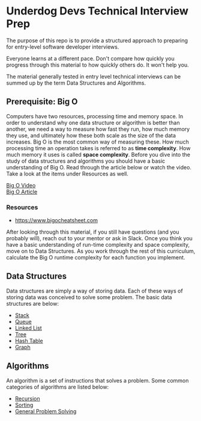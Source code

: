 # Underdog Devs Technical Interview Prep

The purpose of this repo is to provide a structured approach to preparing for entry-level software developer interviews. 

Everyone learns at a different pace. Don't compare how quickly you progress through this material to how quickly others do. It won't help you.

The material generally tested in entry level technical interviews can be summed up by the term Data Structures and Algorithms. 

## Prerequisite: Big O
Computers have two resources, processing time and memory space. In order to understand why one data structure or algorithm is better than another, we need a way to measure how fast they run, how much memory they use, and ultimately how these both scale as the size of the data increases. Big O is the most common way of measuring these. How much processing time an operation takes is referred to as **time complexity**. How much memory it uses is called **space complexity**. Before you dive into the study of data structures and algorithms you should have a basic understanding of Big O. Read through the article below or watch the video. Take a look at the items under Resources as well.

[Big O Video](https://www.youtube.com/watch?v=kS_gr2_-ws8)  
[Big O Article](https://www.freecodecamp.org/news/big-o-notation-why-it-matters-and-why-it-doesnt-1674cfa8a23c/)

### Resources
- https://www.bigocheatsheet.com

After looking through this material, if you still have questions (and you probably will), reach out to your mentor or ask in Slack. Once you think you have a basic understanding of run-time complexity and space complexity, move on to Data Structures. As you work through the rest of this curriculum, calculate the Big O runtime complexity for each function you implement. 

## Data Structures

Data structures are simply a way of storing data. Each of these ways of storing data was conceived to solve some problem. The basic data structures are below:

- [Stack](https://github.com/morsedan/UDDTechnicalInterviewPrep/blob/main/DataStructures/Stack.md)
- [Queue](https://github.com/morsedan/UDDTechnicalInterviewPrep/blob/main/DataStructures/Queue.md)
- [Linked List](https://github.com/morsedan/UDDTechnicalInterviewPrep/blob/main/DataStructures/LinkedList.md)
- [Tree](https://github.com/morsedan/UDDTechnicalInterviewPrep/blob/main/DataStructures/Tree.md)
- [Hash Table](https://github.com/morsedan/UDDTechnicalInterviewPrep/blob/main/DataStructures/HashTable.md)
- [Graph](https://github.com/morsedan/UDDTechnicalInterviewPrep/blob/main/DataStructures/Graph.md)

## Algorithms

An algorithm is a set of instructions that solves a problem. Some common categories of algorithms are listed below:

- [Recursion](https://github.com/morsedan/UDDTechnicalInterviewPrep/blob/main/Algorithms/Recursion.md)
- [Sorting](https://github.com/morsedan/UDDTechnicalInterviewPrep/blob/main/Algorithms/Sorting.md)
- [General Problem Solving](https://github.com/morsedan/UDDTechnicalInterviewPrep/blob/main/Algorithms/GeneralProblemSolving.md)
